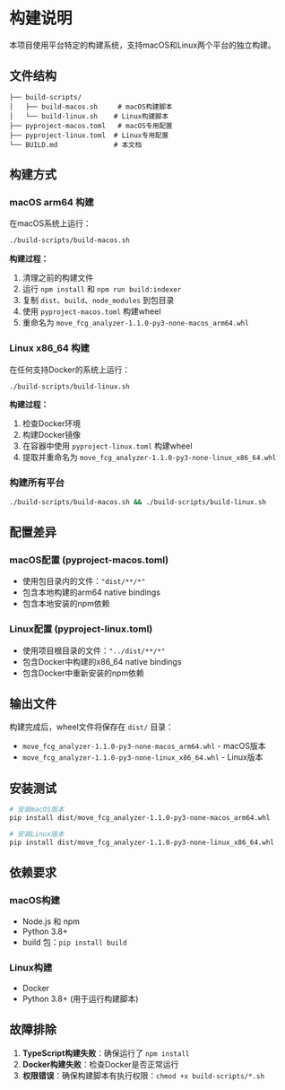 # 构建说明

本项目使用平台特定的构建系统，支持macOS和Linux两个平台的独立构建。

## 文件结构

```
├── build-scripts/
│   ├── build-macos.sh     # macOS构建脚本
│   └── build-linux.sh    # Linux构建脚本
├── pyproject-macos.toml   # macOS专用配置
├── pyproject-linux.toml  # Linux专用配置
└── BUILD.md              # 本文档
```

## 构建方式

### macOS arm64 构建

在macOS系统上运行：

```bash
./build-scripts/build-macos.sh
```

**构建过程：**
1. 清理之前的构建文件
2. 运行 `npm install` 和 `npm run build:indexer`
3. 复制 `dist`、`build`、`node_modules` 到包目录
4. 使用 `pyproject-macos.toml` 构建wheel
5. 重命名为 `move_fcg_analyzer-1.1.0-py3-none-macos_arm64.whl`

### Linux x86_64 构建

在任何支持Docker的系统上运行：

```bash
./build-scripts/build-linux.sh
```

**构建过程：**
1. 检查Docker环境
2. 构建Docker镜像
3. 在容器中使用 `pyproject-linux.toml` 构建wheel
4. 提取并重命名为 `move_fcg_analyzer-1.1.0-py3-none-linux_x86_64.whl`

### 构建所有平台

```bash
./build-scripts/build-macos.sh && ./build-scripts/build-linux.sh
```

## 配置差异

### macOS配置 (pyproject-macos.toml)
- 使用包目录内的文件：`"dist/**/*"`
- 包含本地构建的arm64 native bindings
- 包含本地安装的npm依赖

### Linux配置 (pyproject-linux.toml)
- 使用项目根目录的文件：`"../dist/**/*"`
- 包含Docker中构建的x86_64 native bindings
- 包含Docker中重新安装的npm依赖

## 输出文件

构建完成后，wheel文件将保存在 `dist/` 目录：

- `move_fcg_analyzer-1.1.0-py3-none-macos_arm64.whl` - macOS版本
- `move_fcg_analyzer-1.1.0-py3-none-linux_x86_64.whl` - Linux版本

## 安装测试

```bash
# 安装macOS版本
pip install dist/move_fcg_analyzer-1.1.0-py3-none-macos_arm64.whl

# 安装Linux版本
pip install dist/move_fcg_analyzer-1.1.0-py3-none-linux_x86_64.whl
```

## 依赖要求

### macOS构建
- Node.js 和 npm
- Python 3.8+
- build 包：`pip install build`

### Linux构建
- Docker
- Python 3.8+ (用于运行构建脚本)

## 故障排除

1. **TypeScript构建失败**：确保运行了 `npm install`
2. **Docker构建失败**：检查Docker是否正常运行
3. **权限错误**：确保构建脚本有执行权限：`chmod +x build-scripts/*.sh`